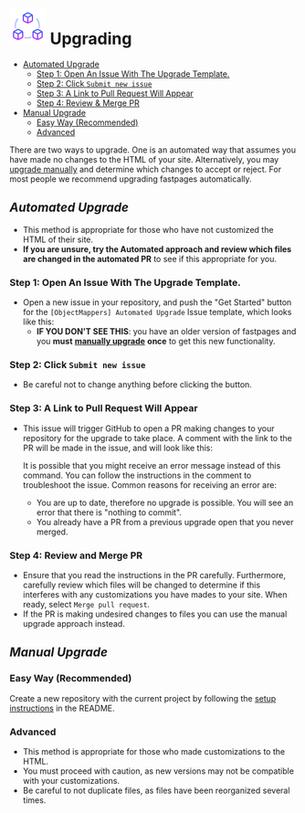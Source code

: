 # ![image info](../assets/icons/icons8-module-64.png) Upgrading

- [Automated Upgrade](upgrade.md#automated-upgrade)
  - [Step 1: Open An Issue With The Upgrade Template.](upgrade.md#step-1-open-an-issue-with-the-upgrade-template)
  - [Step 2: Click `Submit new issue`](upgrade.md#step-2-click-submit-new-issue)
  - [Step 3: A Link to Pull Request Will Appear](upgrade.md#step-3-a-link-to-pull-request-will-appear)
  - [Step 4: Review & Merge PR](upgrade.md#step-4-review-and-merge-pr)
- [Manual Upgrade](upgrade.md#manual-upgrade)
  - [Easy Way (Recommended)](upgrade.md#easy-way-recommended)
  - [Advanced](upgrade.md#advanced)

There are two ways to upgrade. One is an automated way that assumes you have made no changes to the HTML of your site. Alternatively, you may [upgrade manually](upgrade.md#manual-upgrade) and determine which changes to accept or reject. For most people we recommend upgrading fastpages automatically.

## *Automated Upgrade*

- This method is appropriate for those who have not customized the HTML of their site.
- **If you are unsure, try the Automated approach and review which files are changed in the automated PR** to see if this appropriate for you.

### Step 1: Open An Issue With The Upgrade Template.

- Open a new issue in your repository, and push the "Get Started" button for the `[ObjectMappers] Automated Upgrade` Issue template, which looks like this:
  - **IF YOU DON'T SEE THIS**: you have an older version of fastpages and you **must** [**manually upgrade**](upgrade.md#manual-upgrade) **once** to get this new functionality.

### Step 2: Click `Submit new issue`

- Be careful not to change anything before clicking the button.

### Step 3: A Link to Pull Request Will Appear

- This issue will trigger GitHub to open a PR making changes to your repository for the upgrade to take place. A comment with the link to the PR will be made in the issue, and will look like this:

  It is possible that you might receive an error message instead of this command. You can follow the instructions in the comment to troubleshoot the issue. Common reasons for receiving an error are:

  - You are up to date, therefore no upgrade is possible.  You will see an error that there is "nothing to commit".
  - You already have a PR from a previous upgrade open that you never merged.

### Step 4: Review and Merge PR

- Ensure that you read the instructions in the PR carefully.  Furthermore, carefully review which files will be changed to determine if this interferes with any customizations you have mades to your site.  When ready, select `Merge pull request`.
- If the PR is making undesired changes to files you can use the manual upgrade approach instead.

## *Manual Upgrade*

### Easy Way (Recommended)

Create a new repository with the current project by following the [setup instructions](https://github.com/AlexRogalskiy/object-mappers-playground#setup-instructions) in the README.

### Advanced

- This method is appropriate for those who made customizations to the HTML.
- You must proceed with caution, as new versions may not be compatible with your customizations.
- Be careful to not duplicate files, as files have been reorganized several times.
